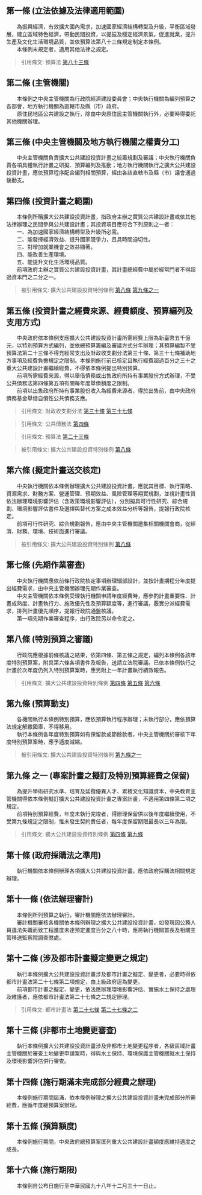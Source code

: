第一條 (立法依據及法律適用範圍)
-------------------------------
　　為振興經濟，有效擴大國內需求，加速國家經濟結構轉型及升級，平衡區域發展，建立區域特色經濟，帶動民間投資，以提振及穩定經濟景氣，促進就業，提升生產及文化生活環境品質，並依預算法第八十三條規定制定本條例。  
　　本條例未規定者，適用其他法律之規定。  
> 引用條文: 預算法 [第八十三條](2301#第八十三條-得提出特別預算情事)



第二條 (主管機關)
-----------------
　　本條例之中央主管機關為行政院經濟建設委員會；中央執行機關為編列預算之各部會，地方執行機關為直轄市及縣（市）政府。  
　　原住民地區公共建設之執行，除由中央原住民主管機關執行外，必要時得委託其他機關辦理。  


第三條 (中央主管機關及地方執行機關之權責分工)
---------------------------------------------
　　中央主管機關負責擴大公共建設投資計畫之統籌規劃及審議；中央執行機關負責各項具體執行計畫之研擬、預算編列及推動；地方執行機關執行之擴大公共建設投資計畫，應依預算程序配合編列相關預算，經由各該直轄市及縣（市）議會通過後動支。  


第四條 (投資計畫之範圍)
-----------------------
　　本條例所稱擴大公共建設投資計畫，指政府主辦之實質公共建設計畫或依其他法律辦理之民間參與公共建設計畫；其投資項目應符合下列原則之一者：  
　　一、為加速國家經濟結構轉型及升級所必需。  
　　二、能發揮經濟效益、提升國家競爭力，且具時間迫切性。  
　　三、對增加就業機會之效益顯著。  
　　四、能改善生產環境。  
　　五、能提升文化生活環境品質。  
　　前項政府主辦之實質公共建設投資計畫，其計畫總經費中屬於經常門者不得超過資本門之二分之一。  
> 被引用條文: 擴大公共建設投資特別條例 [第八條](1651#第八條-特別預算之審議) [第九條之一](1651#第九條之一)



第五條 (投資計畫之經費來源、經費額度、預算編列及支用方式)
---------------------------------------------------------
　　中央政府依本條例支應擴大公共建設投資計畫所需經費上限為新臺幣五千億元，以特別預算方式編列，並依總預算籌編及審議方式分年辦理；其預算編製不受預算法第二十三條不得充經常支出及財政收支劃分法第三十條、第三十七條補助地方事項及經費負擔規定之限制。本條例施行前已核定且執行經費超過百分之三十之重大公共建設計畫繼續經費，不得依本條例提出特別預算。  
　　前項所需經費來源，得以舉借債務或出售政府所持有事業股份方式辦理，不受公共債務法第四條第五項有關每年度舉債額度之限制。  
　　前項以出售政府所持有事業股份收入為經費來源者，得於出售前，由中央政府債務基金舉借自償性公共債務支應。  
> 引用條文: 財政收支劃分法 [第三十條](1508#第三十條-中央得補助地方政府之事項) [第三十七條](1508#第三十七條-各級政府之支出劃分)

> 引用條文: 公共債務法 [第四條](1616#第四條-適用範圍)

> 引用條文: 預算法 [第二十三條](2301#第二十三條-收支平衡原則)

> 被引用條文: 擴大公共建設投資特別條例 [第八條](1651#第八條-特別預算之審議)



第六條 (擬定計畫送交核定)
-------------------------
　　中央執行機關依本條例辦理擴大公共建設投資計畫，應就其目標、執行策略、資源需求、財務方案、營運管理、預期效益、風險管理等翔實規劃，並視計畫性質依法辦理環境影響評估（含政策環境影響評估），分別擬具可行性研究、綜合規劃、環境影響評估書件及選擇與替代方案之成本效益分析等報告，提報行政院核定。  
　　前項可行性研究、綜合規劃報告，應由中央主管機關邀集相關機關會商，從經濟、財務、環境、技術面進行審議。  
> 被引用條文: 擴大公共建設投資特別條例 [第八條](1651#第八條-特別預算之審議)



第七條 (先期作業審查)
---------------------
　　中央執行機關應依前條行政院核定事項辦理細部設計，並按計畫期程分年度提出經費需求，由中央主管機關辦理先期作業審查。  
　　中央主管機關依本條例受理執行機關申請年度經費時，應參酌計畫重要性、計畫成熟度、計畫執行力、施政優先性及預算額度等，進行審議，覈實分派經費需求，排列計畫優先順序，提報行政院通盤核議。  
　　第一項先期作業審查程序，由行政院另以命令定之。  


第八條 (特別預算之審議)
-----------------------
　　行政院應根據前條核議之結果，依第四條、第五條之規定，編列本條例各該年度特別預算案，附具第六條各項書件及報告，送請立法院審議。已依本條例執行之計畫於次年度仍列入特別預算案時，應另附上一年計畫執行績效報告。  
> 引用條文: 擴大公共建設投資特別條例 [第四條](1651#第四條-投資計畫之範圍) [第五條](1651#第五條-投資計畫之經費來源、經費額度、預算編列及支用方式) [第六條](1651#第六條-擬定計畫送交核定)



第九條 (預算動支)
-----------------
　　各機關執行本條例特別預算，應依預算執行程序辦理；未執行部分，應依預算法規定解繳國庫，不得移用。  
　　執行本條例各年度特別預算如有保留款或節餘款者，中央主管機關於審核下年度特別預算案時，應予適度減縮。  
> 被引用條文: 擴大公共建設投資特別條例 [第九條之一](1651#第九條之一)



第九條 之一 (專案計畫之擬訂及特別預算經費之保留)
------------------------------------------------
　　為提升學術研究水準、培育及延攬優異人才、累積文化知識資本，中央教育主管機關得依本條例擬訂擴大公共建設投資計畫之專案計畫，不適用第四條第二項之規定。  
　　前項特別預算經費，年度未執行完竣者，得辦理保留供以後年度繼續使用，不受第九條規定之限制，惟未發生契約責任者，每年度保留期限最長以三年為限。  
> 引用條文: 擴大公共建設投資特別條例 [第四條](1651#第四條-投資計畫之範圍) [第九條](1651#第九條-預算動支)



第十條 (政府採購法之準用)
-------------------------
　　執行機關依本條例辦理各項擴大公共建設投資計畫，應依政府採購法相關規定辦理。  


第十一條 (依法辦理審計)
-----------------------
　　本條例所列預算之執行，審計機關應依法辦理審計。  
　　審計機關審核各機關依本條例辦理之擴大公共建設投資計畫，如發現因公務人員違法失職而致工程進度未達預定進度百分之八十時，應將執行機關首長及相關主管移送監察院調查懲處。  


第十二條 (涉及都市計畫擬定變更之規定)
-------------------------------------
　　執行本條例擴大公共建設投資計畫涉及都市計畫之擬定、變更者，必要時得依都市計畫法第二十七條第二項規定，由上級政府逕為變更。  
　　前項都市計畫之擬定、變更，依法應辦理環境影響評估、實施水土保持之處理及維護者，應依都市計畫法第二十七條之二規定辦理。  
> 引用條文: 都市計畫法 [第二十七條](1161#第二十七條-變更) [第二十七條之二](1161#第二十七條之二)



第十三條 (非都市土地變更審查)
-----------------------------
　　執行本條例擴大公共建設投資計畫涉及非都市土地變更程序者，各級區域計畫主管機關於審查土地變更申請案時，得與水土保持、環境保護主管機關就水土保持及環境影響評估併行審查。  


第十四條 (施行期滿未完成部分經費之辦理)
---------------------------------------
　　本條例施行期間屆滿，依本條例辦理之擴大公共建設投資計畫未完成部分所需經費，應循年度總預算案辦理。  


第十五條 (預算額度)
-------------------
　　本條例施行期間，中央政府總預算案匡列重大公共建設計畫額度應維持適度之成長。  


第十六條 (施行期限)
-------------------
　　本條例自公布日施行至中華民國九十八年十二月三十一日止。